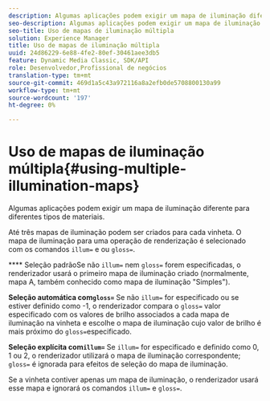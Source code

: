 ```yaml
---
description: Algumas aplicações podem exigir um mapa de iluminação diferente para diferentes tipos de materiais.
seo-description: Algumas aplicações podem exigir um mapa de iluminação diferente para diferentes tipos de materiais.
seo-title: Uso de mapas de iluminação múltipla
solution: Experience Manager
title: Uso de mapas de iluminação múltipla
uuid: 24d86229-6e88-4fe2-80ef-30461aee3db5
feature: Dynamic Media Classic, SDK/API
role: Desenvolvedor,Profissional de negócios
translation-type: tm+mt
source-git-commit: 469d1a5c43a972116a8a2efb0de5708800130a99
workflow-type: tm+mt
source-wordcount: '197'
ht-degree: 0%

---
```



# Uso de mapas de iluminação múltipla{#using-multiple-illumination-maps}

Algumas aplicações podem exigir um mapa de iluminação diferente para diferentes tipos de materiais.

Até três mapas de iluminação podem ser criados para cada vinheta. O mapa de iluminação para uma operação de renderização é selecionado com os comandos `illum=` e ou `gloss=`.

**** Seleção padrãoSe não  `illum=` nem  `gloss=` forem especificadas, o renderizador usará o primeiro mapa de iluminação criado (normalmente, mapa A, também conhecido como mapa de iluminação &quot;Simples&quot;).

**Seleção automática com`gloss=`** Se não  `illum=` for especificado ou se estiver definido como -1, o renderizador compara o  `gloss=` valor especificado com os valores de brilho associados a cada mapa de iluminação na vinheta e escolhe o mapa de iluminação cujo valor de brilho é mais próximo do  `gloss=`especificado.

**Seleção explícita com`illum=`** Se  `illum=` for especificado e definido como 0, 1 ou 2, o renderizador utilizará o mapa de iluminação correspondente;  `gloss=` é ignorada para efeitos de seleção do mapa de iluminação.

Se a vinheta contiver apenas um mapa de iluminação, o renderizador usará esse mapa e ignorará os comandos `illum=` e `gloss=`.
